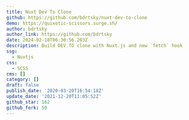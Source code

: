```yaml
---
title: Nuxt Dev To Clone
github: https://github.com/bdrtsky/nuxt-dev-to-clone
demo: https://quixotic-scissors.surge.sh/
author: bdrtsky
author_link: https://github.com/bdrtsky
date: 2024-02-18T06:30:56.203Z
description: Build DEV.TO clone with Nuxt.js and new `fetch` hook
ssg:
  - Nuxtjs
css:
  - SCSS
cms: []
category: []
draft: false
publish_date: '2020-03-20T16:54:18Z'
update_date: '2021-12-20T11:05:52Z'
github_star: 162
github_fork: 59
---
```

